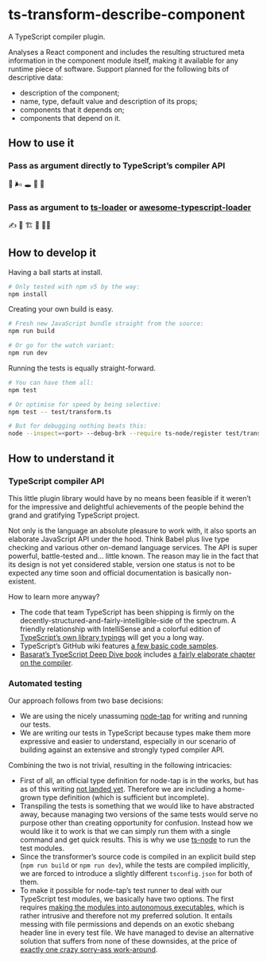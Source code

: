 # ts-transform-describe-component

A TypeScript compiler plugin.

Analyses a React component and includes the resulting structured meta information in the component module itself, making it available for any runtime piece of software. Support planned for the following bits of descriptive data:

* description of the component;
* name, type, default value and description of its props;
* components that it depends on;
* components that depend on it.

## How to use it

### Pass as argument directly to TypeScript’s compiler API

👷 🌬 🕳 🚧 🤷

### Pass as argument to [ts-loader](https://github.com/TypeStrong/ts-loader) or [awesome-typescript-loader](https://github.com/s-panferov/awesome-typescript-loader)

✍ 🔧 🏗 🔨 👨‍💻 

## How to develop it

Having a ball starts at install.

```bash
# Only tested with npm v5 by the way:
npm install
```

Creating your own build is easy.

```bash
# Fresh new JavaScript bundle straight from the source:
npm run build

# Or go for the watch variant:
npm run dev
```

Running the tests is equally straight-forward.

```bash
# You can have them all:
npm test

# Or optimise for speed by being selective:
npm test -- test/transform.ts

# But for debugging nothing beats this:
node --inspect=<port> --debug-brk --require ts-node/register test/transform.ts
```

## How to understand it

### TypeScript compiler API

This little plugin library would have by no means been feasible if it weren’t for the impressive and delightful achievements of the people behind the grand and gratifying TypeScript project.

Not only is the language an absolute pleasure to work with, it also sports an elaborate JavaScript API under the hood. Think Babel plus live type checking and various other on-demand language services. The API is super powerful, battle-tested and… little known. The reason may lie in the fact that its design is not yet considered stable, version one status is not to be expected any time soon and official documentation is basically non-existent.

How to learn more anyway?

* The code that team TypeScript has been shipping is firmly on the decently-structured-and-fairly-intelligible-side of the spectrum. A friendly relationship with IntelliSense and a colorful edition of [TypeScript’s own library typings](https://github.com/Microsoft/TypeScript/blob/master/lib/typescript.d.ts) will get you a long way.
* TypeScript’s GitHub wiki features [a few basic code samples](https://github.com/Microsoft/TypeScript/wiki/Using-the-Compiler-API).
* [Basarat’s TypeScript Deep Dive book](https://www.gitbook.com/book/basarat/typescript/details) includes [a fairly elaborate chapter on the compiler](https://basarat.gitbooks.io/typescript/docs/compiler/overview.html).

### Automated testing

Our approach follows from two base decisions:

* We are using the nicely unassuming [node-tap](http://www.node-tap.org/) for writing and running our tests.
* We are writing our tests in TypeScript because types make them more expressive and easier to understand, especially in our scenario of building against an extensive and strongly typed compiler API.

Combining the two is not trivial, resulting in the following intricacies: 

* First of all, an official type definition for node-tap is in the works, but has as of this writing [not landed yet](https://github.com/tapjs/node-tap/pull/381). Therefore we are including a home-grown type definition (which is sufficient but incomplete).
* Transpiling the tests is something that we would like to have abstracted away, because managing two versions of the same tests would serve no purpose other than creating opportunity for confusion. Instead how we would like it to work is that we can simply run them with a single command and get quick results. This is why we use [ts-node](https://github.com/TypeStrong/ts-node) to run the test modules.
* Since the transformer’s source code is compiled in an explicit build step (`npm run build` or `npm run dev`), while the tests are compiled implicitly, we are forced to introduce a slightly different `tsconfig.json` for both of them.
* To make it possible for node-tap’s test runner to deal with our TypeScript test modules, we basically have two options. The first requires [making the modules into autonomous executables](https://github.com/tapjs/node-tap/issues/313#issuecomment-250067741), which is rather intrusive and therefore not my preferred solution. It entails messing with file permissions and depends on an exotic shebang header line in every test file. We have managed to devise an alternative solution that suffers from none of these downsides, at the price of [exactly one crazy sorry-ass work-around](https://github.com/timmolendijk/ts-transform-describe-component/blob/master/test/helpers/run.js#L32).